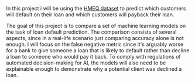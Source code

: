 In this project i will be using the [HMEQ dataset](https://www.kaggle.com/datasets/ajay1735/hmeq-data/data) to predict which customers will default on their loan and which customers will payback their loan.

The goal of this project is to compare a set of machine learning models on the task of loan default prediction. The comparison consists of several aspects, since in a real-life scenario just comparing accuracy alone is not enough. I will focus on the false negative metric since it's arguably worse for a bank to give someone a loan that is likely to default rather than decline a loan to someone who would pay it back. To comply with regulations of automated decision-making for AI, the models will also need to be explainable enough to demonstrate why a potential client was declined a loan.
